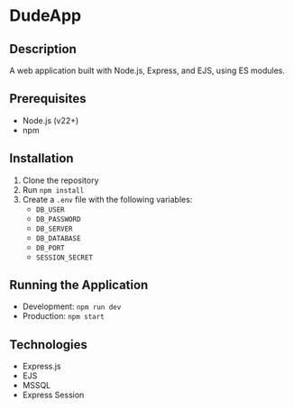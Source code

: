 # DudeApp

## Description
A web application built with Node.js, Express, and EJS, using ES modules.

## Prerequisites
- Node.js (v22+)
- npm

## Installation
1. Clone the repository
2. Run `npm install`
3. Create a `.env` file with the following variables:
   - `DB_USER`
   - `DB_PASSWORD`
   - `DB_SERVER`
   - `DB_DATABASE`
   - `DB_PORT`
   - `SESSION_SECRET`

## Running the Application
- Development: `npm run dev`
- Production: `npm start`

## Technologies
- Express.js
- EJS
- MSSQL
- Express Session
